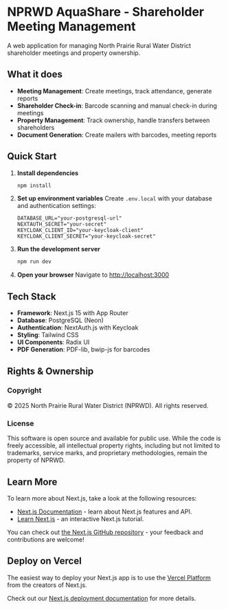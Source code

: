 # NPRWD AquaShare - Shareholder Meeting Management

A web application for managing North Prairie Rural Water District shareholder meetings and property ownership.

## What it does

- **Meeting Management**: Create meetings, track attendance, generate reports
- **Shareholder Check-in**: Barcode scanning and manual check-in during meetings  
- **Property Management**: Track ownership, handle transfers between shareholders
- **Document Generation**: Create mailers with barcodes, meeting reports

## Quick Start

1. **Install dependencies**
   ```bash
   npm install
   ```

2. **Set up environment variables**
   Create `.env.local` with your database and authentication settings:
   ```env
   DATABASE_URL="your-postgresql-url"
   NEXTAUTH_SECRET="your-secret"
   KEYCLOAK_CLIENT_ID="your-keycloak-client"
   KEYCLOAK_CLIENT_SECRET="your-keycloak-secret"
   ```

3. **Run the development server**
   ```bash
   npm run dev
   ```

4. **Open your browser**
   Navigate to [http://localhost:3000](http://localhost:3000)

## Tech Stack

- **Framework**: Next.js 15 with App Router
- **Database**: PostgreSQL (Neon)
- **Authentication**: NextAuth.js with Keycloak
- **Styling**: Tailwind CSS
- **UI Components**: Radix UI
- **PDF Generation**: PDF-lib, bwip-js for barcodes

## Rights & Ownership

### Copyright
© 2025 North Prairie Rural Water District (NPRWD). All rights reserved.

### License
This software is open source and available for public use. While the code is freely accessible, all intellectual property rights, including but not limited to trademarks, service marks, and proprietary methodologies, remain the property of NPRWD.

## Learn More

To learn more about Next.js, take a look at the following resources:

- [Next.js Documentation](https://nextjs.org/docs) - learn about Next.js features and API.
- [Learn Next.js](https://nextjs.org/learn) - an interactive Next.js tutorial.

You can check out [the Next.js GitHub repository](https://github.com/vercel/next.js) - your feedback and contributions are welcome!

## Deploy on Vercel

The easiest way to deploy your Next.js app is to use the [Vercel Platform](https://vercel.com/new?utm_medium=default-template&filter=next.js&utm_source=create-next-app&utm_campaign=create-next-app-readme) from the creators of Next.js.

Check out our [Next.js deployment documentation](https://nextjs.org/docs/app/building-your-application/deploying) for more details.

